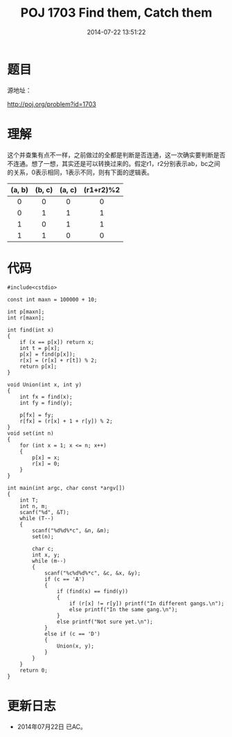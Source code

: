 ﻿---
title: POJ 1703 Find them, Catch them
date: 2014-07-22 13:51:22
tags: [ACM, POJ, C, 并查集]
categories: Exercise
toc: true
---
# 题目
源地址：

http://poj.org/problem?id=1703

# 理解
这个并查集有点不一样，之前做过的全都是判断是否连通，这一次确实要判断是否不连通。想了一想，其实还是可以转换过来的。假定r1，r2分别表示ab，bc之间的关系，0表示相同，1表示不同，则有下面的逻辑表。

|(a, b)| (b, c) | (a, c) | (r1+r2)%2|
| :-----: | :-----:  | :-----:  |:-----:|
|0	    |0       |0       |0         |
|0       |1       |1       |1         |
|1       |0       |1       |1         |
|1       |1       |0       |0         |

<!-- more -->

# 代码

```
#include<cstdio>

const int maxn = 100000 + 10;

int p[maxn];
int r[maxn];

int find(int x)
{
    if (x == p[x]) return x;
    int t = p[x];
    p[x] = find(p[x]);
    r[x] = (r[x] + r[t]) % 2;
    return p[x];
}

void Union(int x, int y)
{
    int fx = find(x);
    int fy = find(y);

    p[fx] = fy;
    r[fx] = (r[x] + 1 + r[y]) % 2;
}
void set(int n)
{
    for (int x = 1; x <= n; x++)
    {
        p[x] = x;
        r[x] = 0;
    }
}

int main(int argc, char const *argv[])
{
    int T;
    int n, m;
    scanf("%d", &T);
    while (T--)
    {
        scanf("%d%d%*c", &n, &m);
        set(n);

        char c;
        int x, y;
        while (m--)
        {
            scanf("%c%d%d%*c", &c, &x, &y);
            if (c == 'A')
            {
                if (find(x) == find(y))
                {
                    if (r[x] != r[y]) printf("In different gangs.\n");
                    else printf("In the same gang.\n");
                }
                else printf("Not sure yet.\n");
            }
            else if (c == 'D')
            {
                Union(x, y);
            }
        }
    }
    return 0;
}

```

# 更新日志
- 2014年07月22日 已AC。